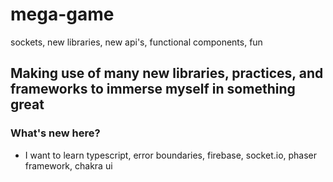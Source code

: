# mega-game

sockets, new libraries, new api's, functional components, fun

## Making use of many new libraries, practices, and frameworks to immerse myself in something great

### What's new here?

- I want to learn typescript, error boundaries, firebase, socket.io, phaser framework, chakra ui
